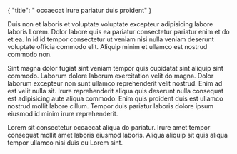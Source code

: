 {
  "title": " occaecat irure pariatur duis proident"
}

Duis non et laboris et voluptate voluptate excepteur adipisicing labore laboris Lorem. Dolor labore quis ea pariatur consectetur pariatur enim et do et ea. In id id tempor consectetur ut veniam nisi nulla veniam deserunt voluptate officia commodo elit. Aliquip minim et ullamco est nostrud commodo non.

Sint magna dolor fugiat sint veniam tempor quis cupidatat sint aliquip sint commodo. Laborum dolore laborum exercitation velit do magna. Dolor laborum excepteur non sunt ullamco reprehenderit velit nostrud. Enim ad est velit nulla sit. Irure reprehenderit aliqua quis deserunt nulla consequat est adipisicing aute aliqua commodo. Enim quis proident duis est ullamco nostrud mollit labore cillum. Tempor duis pariatur laboris dolore ipsum eiusmod id minim irure reprehenderit.

Lorem sit consectetur occaecat aliqua do pariatur. Irure amet tempor consequat mollit amet laboris eiusmod laboris. Aliqua aliquip sit quis aliqua tempor ullamco nisi duis eu Lorem sint.